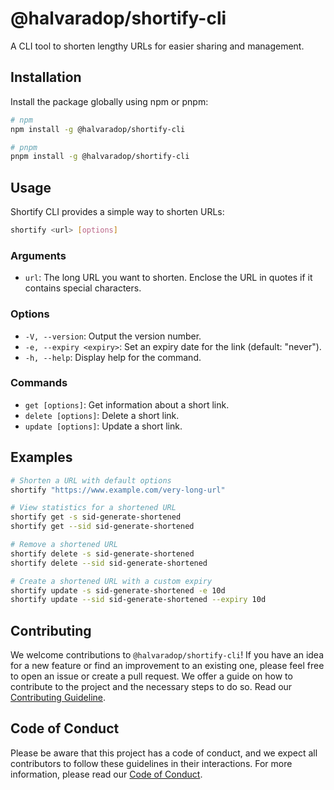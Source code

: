 # @halvaradop/shortify-cli

A CLI tool to shorten lengthy URLs for easier sharing and management.

## Installation

Install the package globally using npm or pnpm:

```bash
# npm
npm install -g @halvaradop/shortify-cli

# pnpm
pnpm install -g @halvaradop/shortify-cli
```

## Usage

Shortify CLI provides a simple way to shorten URLs:

```bash
shortify <url> [options]
```

### Arguments

- `url`: The long URL you want to shorten. Enclose the URL in quotes if it contains special characters.

### Options

- `-V, --version`: Output the version number.
- `-e, --expiry <expiry>`: Set an expiry date for the link (default: "never").
- `-h, --help`: Display help for the command.

### Commands

- `get [options]`: Get information about a short link.
- `delete [options]`: Delete a short link.
- `update [options]`: Update a short link.

## Examples

```bash
# Shorten a URL with default options
shortify "https://www.example.com/very-long-url"

# View statistics for a shortened URL
shortify get -s sid-generate-shortened
shortify get --sid sid-generate-shortened

# Remove a shortened URL
shortify delete -s sid-generate-shortened
shortify delete --sid sid-generate-shortened

# Create a shortened URL with a custom expiry
shortify update -s sid-generate-shortened -e 10d
shortify update --sid sid-generate-shortened --expiry 10d
```

## Contributing

We welcome contributions to `@halvaradop/shortify-cli`! If you have an idea for a new feature or find an improvement to an existing one, please feel free to open an issue or create a pull request. We offer a guide on how to contribute to the project and the necessary steps to do so. Read our [Contributing Guideline](https://github.com/halvaradop/.github/blob/master/.github/CONTRIBUTING.md).

## Code of Conduct

Please be aware that this project has a code of conduct, and we expect all contributors to follow these guidelines in their interactions. For more information, please read our [Code of Conduct](https://github.com/halvaradop/.github/blob/master/.github/CODE_OF_CONDUCT.md).
